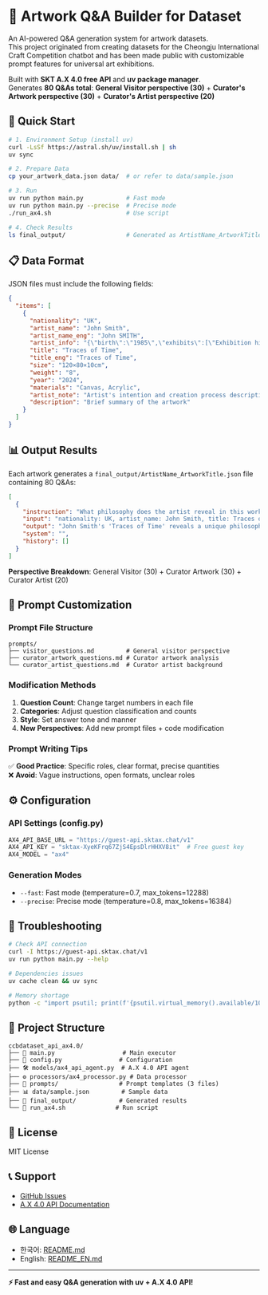 # 🎨 Artwork Q&A Builder for Dataset

An AI-powered Q&A generation system for artwork datasets.  
This project originated from creating datasets for the Cheongju International Craft Competition chatbot and has been made public with customizable prompt features for universal art exhibitions.

Built with **SKT A.X 4.0 free API** and **uv package manager**.  
Generates **80 Q&As total**: **General Visitor perspective (30)** + **Curator's Artwork perspective (30)** + **Curator's Artist perspective (20)**

## 🚀 Quick Start

```bash
# 1. Environment Setup (install uv)
curl -LsSf https://astral.sh/uv/install.sh | sh
uv sync

# 2. Prepare Data
cp your_artwork_data.json data/  # or refer to data/sample.json

# 3. Run
uv run python main.py            # Fast mode
uv run python main.py --precise  # Precise mode
./run_ax4.sh                     # Use script

# 4. Check Results
ls final_output/                 # Generated as ArtistName_ArtworkTitle.json
```

## 📋 Data Format

JSON files must include the following fields:

```json
{
  "items": [
    {
      "nationality": "UK",
      "artist_name": "John Smith", 
      "artist_name_eng": "John SMITH",
      "artist_info": "{\"birth\":\"1985\",\"exhibits\":[\"Exhibition history\"],\"awards\":[\"Awards\"]}",
      "title": "Traces of Time",
      "title_eng": "Traces of Time", 
      "size": "120×80×10cm",
      "weight": "8",
      "year": "2024",
      "materials": "Canvas, Acrylic",
      "artist_note": "Artist's intention and creation process description...",
      "description": "Brief summary of the artwork"
    }
  ]
}
```

## 📊 Output Results

Each artwork generates a `final_output/ArtistName_ArtworkTitle.json` file containing 80 Q&As:

```json
[
  {
    "instruction": "What philosophy does the artist reveal in this work?",
    "input": "nationality: UK, artist_name: John Smith, title: Traces of Time...",
    "output": "John Smith's 'Traces of Time' reveals a unique philosophy that views time not as a linear flow but as layers of accumulated experience...",
    "system": "",
    "history": []
  }
]
```

**Perspective Breakdown**: General Visitor (30) + Curator Artwork (30) + Curator Artist (20)

## 🎨 Prompt Customization

### Prompt File Structure
```
prompts/
├── visitor_questions.md         # General visitor perspective
├── curator_artwork_questions.md # Curator artwork analysis  
└── curator_artist_questions.md  # Curator artist background
```

### Modification Methods
1. **Question Count**: Change target numbers in each file
2. **Categories**: Adjust question classification and counts
3. **Style**: Set answer tone and manner
4. **New Perspectives**: Add new prompt files + code modification

### Prompt Writing Tips
✅ **Good Practice**: Specific roles, clear format, precise quantities  
❌ **Avoid**: Vague instructions, open formats, unclear roles

## ⚙️ Configuration

### API Settings (config.py)
```python
AX4_API_BASE_URL = "https://guest-api.sktax.chat/v1"
AX4_API_KEY = "sktax-XyeKFrq67ZjS4EpsDlrHHXV8it"  # Free guest key
AX4_MODEL = "ax4"
```

### Generation Modes
- `--fast`: Fast mode (temperature=0.7, max_tokens=12288)
- `--precise`: Precise mode (temperature=0.8, max_tokens=16384)

## 🔧 Troubleshooting

```bash
# Check API connection
curl -I https://guest-api.sktax.chat/v1
uv run python main.py --help

# Dependencies issues
uv cache clean && uv sync

# Memory shortage
python -c "import psutil; print(f'{psutil.virtual_memory().available/1024**3:.1f}GB')"
```

## 📁 Project Structure

```
ccbdataset_api_ax4.0/
├── 📄 main.py                   # Main executor
├── 🔧 config.py                # Configuration
├── 🛠️ models/ax4_api_agent.py  # A.X 4.0 API agent
├── ⚙️ processors/ax4_processor.py # Data processor
├── 📝 prompts/                 # Prompt templates (3 files)
├── 📊 data/sample.json         # Sample data
├── 📁 final_output/            # Generated results
└── 🚀 run_ax4.sh              # Run script
```

## 📜 License

MIT License

## 📞 Support

- [GitHub Issues](https://github.com/your-repo/issues)
- [A.X 4.0 API Documentation](https://github.com/SKT-AI/A.X-4.0/blob/main/apis/README.md)

## 🌐 Language

- 한국어: [README.md](README.md)
- English: [README_EN.md](README_EN.md)

---

**⚡ Fast and easy Q&A generation with uv + A.X 4.0 API!**